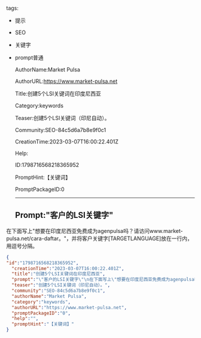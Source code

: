   tags: 
- 提示
- SEO
- 关键字
- prompt普通

  AuthorName:Market Pulsa

  AuthorURL:https://www.market-pulsa.net

  Title:创建5个LSI关键词在印度尼西亚

  Category:keywords

  Teaser:创建5个LSI关键词（印尼自动）。

  Community:SEO-84c5d6a7b8e9f0c1

  CreationTime:2023-03-07T16:00:22.401Z

  Help:

  ID:1798716568218365952

  PromptHint:【关键词】

  PromptPackageID:0

  ---

  ## Prompt:"客户的LSI关键字"
在下面写上"想要在印度尼西亚免费成为agenpulsa吗？请访问www.market-pulsa.net/cara-daftar。"，并将客户关键字[TARGETLANGUAGE]放在一行内，用逗号分隔。

  ```json
  {
  "id":"1798716568218365952",
    "creationTime":"2023-03-07T16:00:22.401Z",
    "title":"创建5个LSI关键词在印度尼西亚",
    "prompt":"\"客户的LSI关键字\"\n在下面写上\"想要在印度尼西亚免费成为agenpulsa吗？请访问www.market-pulsa.net/cara-daftar。\"，并将客户关键字[TARGETLANGUAGE]放在一行内，用逗号分隔。",
    "teaser":"创建5个LSI关键词（印尼自动）。",
    "community":"SEO-84c5d6a7b8e9f0c1",
    "authorName":"Market Pulsa",
    "category":"keywords",
    "authorURL":"https://www.market-pulsa.net",
    "promptPackageID":"0",
    "help":"",
    "promptHint":"【关键词】"
  }
  ```
